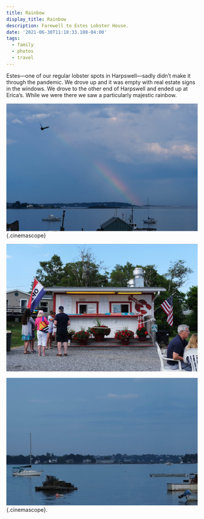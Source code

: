 ```yaml
---
title: Rainbow
display_title: Rainbow
description: Farewell to Estes Lobster House.
date: '2021-06-30T11:18:33.108-04:00'
tags:
  - family
  - photos
  - travel
---
```


Estes—one of our regular lobster spots in Harpswell—sadly didn’t make it through the pandemic. We drove up and it was empty with real estate signs in the windows. We drove to the other end of Harpswell and ended up at Erica’s. While we were there we saw a particularly majestic rainbow.

![Rainbow.](harpswell-rainbow.jpg "Rainbow over Harpswell, ME"){.cinemascope}

![Seafood shack.](ericas-seafood.jpg "Erica’s Seafood")

![View of South Harpswell from across the water.](estes-lobster.jpg "If you squint you can see Estes Lobster House dead center in the photo"){.cinemascope}. 



